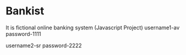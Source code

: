 # Bankist
It is fictional online banking system (Javascript Project)
username1-av
password-1111

username2-sr
password-2222

